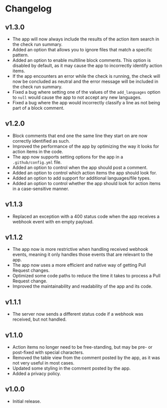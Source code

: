 # Changelog

## v1.3.0

<!--Releasenotes start-->
- The app will now always include the results of the action item search in the check run summary.
- Added an option that allows you to ignore files that match a specific pattern. 
- Added an option to enable multiline block comments. This option is disabled by default, as it may cause the app to incorrectly identify action items.
- If the app encounters an error while the check is running, the check will now be concluded as neutral and the error message will be included in the check run summary.
- Fixed a bug where setting one of the values of the `add_languages` option to `null` would cause the app to not accept any new languages.
- Fixed a bug where the app would incorrectly classify a line as not being part of a block comment.
<!--Releasenotes end-->

## v1.2.0

- Block comments that end one the same line they start on are now correctly identified as such.
- Improved the performance of the app by optimizing the way it looks for action items in the code.
- The app now supports setting options for the app in a `.github/config.yml` file.
- Added an option to control when the app should post a comment.
- Added an option to control which action items the app should look for.
- Added an option to add support for additional languages/file types.
- Added an option to control whether the app should look for action items in a case-sensitive manner.

## v1.1.3

- Replaced an exception with a 400 status code when the app receives a webhook event with en empty payload.

## v1.1.2

- The app now is more restrictive when handling received webhook events, meaning it only handles those events that are relevant to the app.
- The app now uses a more efficient and native way of getting Pull Request changes.
- Optimized some code paths to reduce the time it takes to process a Pull Request change.
- Improved the maintainability and readability of the app and its code.

## v1.1.1

- The server now sends a different status code if a webhook was received, but not handled.

## v1.1.0

- Action items no longer need to be free-standing, but may be pre- or post-fixed with special characters.
- Removed the table view from the comment posted by the app, as it was not very useful in most cases.
- Updated some styling in the comment posted by the app.
- Added a privacy policy.


## v1.0.0

- Initial release.
